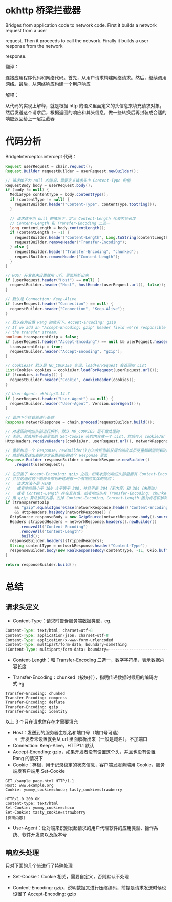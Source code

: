 # okhttp 桥梁拦截器

Bridges from application code to network code. First it builds a network request from a user

request. Then it proceeds to call the network. Finally it builds a user response from the network

response.



翻译：

连接应用程序代码和网络代码。首先，从用户请求构建网络请求。然后，继续调用网络。最后，从网络响应构建一个用户响应



解释：

从代码的实现上解释，就是根据 http 的语义里面定义的头信息来填充请求对象，然后发送这个请求后，根据返回的响应和其头信息，做一些转换后再封装成合适的响应返回给上一层拦截器



# 代码分析

BridgeInterceptor.intercept 代码：

```java
Request userRequest = chain.request();
Request.Builder requestBuilder = userRequest.newBuilder();

// 请求体不为 null 的情况，需要定义请求头中 Content-Type 的值
RequestBody body = userRequest.body();
if (body != null) {
  MediaType contentType = body.contentType();
  if (contentType != null) {
    requestBuilder.header("Content-Type", contentType.toString());
  }

  // 请求体不为 null 的情况下，定义 Content-Length 代表内容长度
  // Content-Length 和 Transfer-Encoding 二选一
  long contentLength = body.contentLength();
  if (contentLength != -1) {
    requestBuilder.header("Content-Length", Long.toString(contentLength));
    requestBuilder.removeHeader("Transfer-Encoding");
  } else {
    requestBuilder.header("Transfer-Encoding", "chunked");
    requestBuilder.removeHeader("Content-Length");
  }
}

// HOST 开发者未设置就用 url 里面解析出来
if (userRequest.header("Host") == null) {
  requestBuilder.header("Host", hostHeader(userRequest.url(), false));
}

// 默认是 Connection: Keep-Alive
if (userRequest.header("Connection") == null) {
  requestBuilder.header("Connection", "Keep-Alive");
}

// 默认在为设置 Rang 的情况下，Accept-Encoding: gzip
// If we add an "Accept-Encoding: gzip" header field we're responsible for also decompressing
// the transfer stream.
boolean transparentGzip = false;
if (userRequest.header("Accept-Encoding") == null && userRequest.header("Range") == null) {
  transparentGzip = true;
  requestBuilder.header("Accept-Encoding", "gzip");
}

// cookieJar 默认是 NO_COOKIES 实现，loadForRequest 会返回空 List
List<Cookie> cookies = cookieJar.loadForRequest(userRequest.url());
if (!cookies.isEmpty()) {
  requestBuilder.header("Cookie", cookieHeader(cookies));
}

// User-Agent: okhttp/3.14.7
if (userRequest.header("User-Agent") == null) {
  requestBuilder.header("User-Agent", Version.userAgent());
}

// 调用下个拦截器进行处理
Response networkResponse = chain.proceed(requestBuilder.build());

// 对返回的响应头部进行解析，默认 NO_COOKIES 是不做处理的
// 否则，就会解析头部里面的 Set-Cookie 头的内容成一个 List，然后存入 cookieJar
HttpHeaders.receiveHeaders(cookieJar, userRequest.url(), networkResponse.headers());

// 重新构造一个 Response，newBuilder()方法会把当前获得的响应成员变量都赋值到新的 Response 里面
// 然后把发送出去的请求设置到新的这个 Response 里面
Response.Builder responseBuilder = networkResponse.newBuilder()
    .request(userRequest);

// 在设置了 Accept-Encoding: gzip 之后，如果收到的响应头部里面有 Content-Encoding: gzip
// 并且这通过这个响应头部判断这是有一个有响应实体的响应：
//   请求方法不是 HEAD
//   或者响应码小于 100 大于等于 200，并且不是 204（无内容）和 304（未修改）
//   或者 Content-Length 存在且有值，或者响应头有 Transfer-Encoding: chunked
// 用 gzip 算法解码内容，去掉 Content-Encoding，Content-Length 因为肯定和解码后的不符
if (transparentGzip
    && "gzip".equalsIgnoreCase(networkResponse.header("Content-Encoding"))
    && HttpHeaders.hasBody(networkResponse)) {
  GzipSource responseBody = new GzipSource(networkResponse.body().source());
  Headers strippedHeaders = networkResponse.headers().newBuilder()
      .removeAll("Content-Encoding")
      .removeAll("Content-Length")
      .build();
  responseBuilder.headers(strippedHeaders);
  String contentType = networkResponse.header("Content-Type");
  responseBuilder.body(new RealResponseBody(contentType, -1L, Okio.buffer(responseBody)));
}

return responseBuilder.build();
```





# 总结



## 请求头定义

- Content-Type：请求时告诉服务端数据类型，eg.

```java
Content-Type: text/html; charset=utf-8
Content-Type: application/json; charset=utf-8
Content-Type: application/x-www-form-urlencoded
Content-Type: multipart/form-data; boundary=something
(Content-Type: multipart/form-data; boundary=---------------------------974767299852498929531610575)
```

- Content-Length：和 Transfer-Encoding 二选一，数字字符串，表示数据内容长度

- Transfer-Encoding：chunked（按块传），指明传递数据时候用的编码方式.eg

```
Transfer-Encoding: chunked
Transfer-Encoding: compress
Transfer-Encoding: deflate
Transfer-Encoding: gzip
Transfer-Encoding: identity
```

以上 3 个只在请求体存在才需要填充

- Host：发送到的服务器主机名和端口号（端口号可选）
  - 开发者未设置就会从 url 里面解析出来（一般是域名），不加端口
- Connection: Keep-Alive，HTTP1.1 默认
- Accept-Encoding: gzip，如果开发者没有设置这个头，并且也没有设置 Rang 的情况下
- Cookie：存根，用于记录稳定的状态信息，客户端发服务端用 Cookie，服务端发客户端用 Set-Cookie

```
GET /sample_page.html HTTP/1.1
Host: www.example.org
Cookie: yummy_cookie=choco; tasty_cookie=strawberry

HTTP/1.0 200 OK
Content-type: text/html
Set-Cookie: yummy_cookie=choco
Set-Cookie: tasty_cookie=strawberry
[页面内容]
```

- User-Agent：让对端来识别发起请求的用户代理软件的应用类型、操作系统、软件开发商以及版本号

## 响应头处理

只对下面的几个头进行了特殊处理

- Set-Cookie：Cookie 相关，需要自定义，否则默认不处理

- Content-Encoding: gzip，说明数据又进行压缩编码，前提是请求发送时候也设置了 Accept-Encoding: gzip

